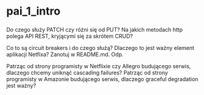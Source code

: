 # pai_1_intro
###
Do czego służy PATCH czy różni się od PUT?
Na jakich metodach http polega API REST, kryjącymi się za skrótem CRUD?

Co to są circuit breakers i do czego służą? Dlaczego to jest ważny element aplikacji Netfixa? Zanotuj w README.md.
Odp. 

Patrząc od strony programisty w Netflixie czy Allegro budującego serwis, dlaczego chcemy uniknąć cascading failures?
Patrząc od strony programisty w Amazonie budującego serwis, dlaczego graceful degradation jest ważny?

###
